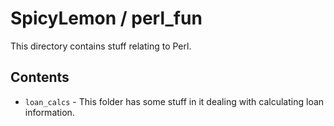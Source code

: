 # SpicyLemon / perl_fun
This directory contains stuff relating to Perl.

## Contents

* `loan_calcs` - This folder has some stuff in it dealing with calculating loan information.

